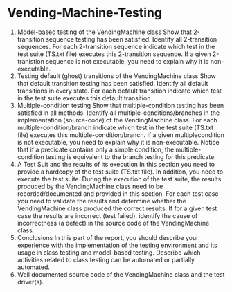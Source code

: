 # Vending-Machine-Testing

1. Model-based testing of the VendingMachine class
Show that 2-transition sequence testing has been satisfied. Identify all 2-transition
sequences. For each 2-transition sequence indicate which test in the test suite (TS.txt
file) executes this 2-transition sequence. If a given 2-tranistion sequence is not
executable, you need to explain why it is non-executable.
2. Testing default (ghost) transitions of the VendingMachine class
Show that default transition testing has been satisfied. Identify all default transitions in
every state. For each default transition indicate which test in the test suite executes this
default transition.
3. Multiple-condition testing
Show that multiple-condition testing has been satisfied in all methods. Identify all
multiple-conditions/branches in the implementation (source-code) of the
VendingMachine class. For each multiple-condition/branch indicate which test in the
test suite (TS.txt file) executes this multiple-condition/branch. If a given multiplecondition
is not executable, you need to explain why it is non-executable. Notice that
if a predicate contains only a simple condition, the multiple-condition testing is
equivalent to the branch testing for this predicate.
4. A Test Suit and the results of its execution
In this section you need to provide a hardcopy of the test suite (TS.txt file). In
addition, you need to execute the test suite. During the execution of the test suite, the
results produced by the VendingMachine class need to be recorded/documented and
provided in this section. For each test case you need to validate the results and
determine whether the VendingMachine class produced the correct results. If for a
given test case the results are incorrect (test failed), identify the cause of incorrectness
(a defect) in the source code of the VendingMachine class.
5. Conclusions
In this part of the report, you should describe your experience with the implementation
of the testing environment and its usage in class testing and model-based testing.
Describe which activities related to class testing can be automated or partially
automated.
6. Well documented source code of the VendingMachine class and the test driver(s).